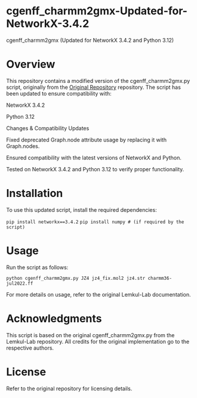 # cgenff_charmm2gmx-Updated-for-NetworkX-3.4.2
cgenff_charmm2gmx (Updated for NetworkX 3.4.2 and Python 3.12)

# Overview

This repository contains a modified version of the cgenff_charmm2gmx.py script, originally from the [Original Repository](https://github.com/Lemkul-Lab/cgenff_charmm2gmx)
repository. The script has been updated to ensure compatibility with:

NetworkX 3.4.2

Python 3.12

Changes & Compatibility Updates

Fixed deprecated Graph.node attribute usage by replacing it with Graph.nodes.

Ensured compatibility with the latest versions of NetworkX and Python.

Tested on NetworkX 3.4.2 and Python 3.12 to verify proper functionality.

# Installation

To use this updated script, install the required dependencies:

`pip install networkx==3.4.2`
`pip install numpy # (if required by the script)`

# Usage

Run the script as follows:

`python cgenff_charmm2gmx.py JZ4 jz4_fix.mol2 jz4.str charmm36-jul2022.ff`

For more details on usage, refer to the original Lemkul-Lab documentation.

# Acknowledgments

This script is based on the original cgenff_charmm2gmx.py from the Lemkul-Lab repository. All credits for the original implementation go to the respective authors.

# License

Refer to the original repository for licensing details.


